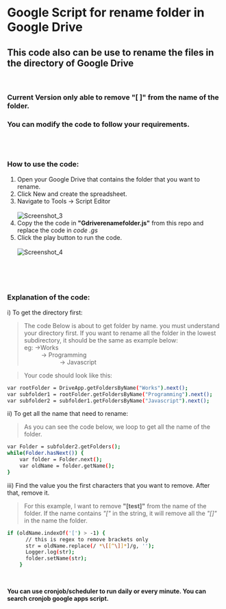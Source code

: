 # Google Script for rename folder in Google Drive

## This code also can be use to rename the files in the directory of Google Drive
<br>

### Current Version only able to remove "[ ]" from the name of the folder.
### You can modify the code to follow your requirements.

<br>
<br>

### How to use the code:

1. Open your Google Drive that contains the folder that you want to rename.
2. Click New and create the spreadsheet.
3. Navigate to Tools -> Script Editor</br><br>
![Screenshot_3](https://user-images.githubusercontent.com/13710927/99679695-3286aa00-2ab7-11eb-928d-29359a4b63e2.png) <br>
4. Copy the the code in **"Gdriverenamefolder.js"** from this repo and replace the code in *code .gs*
5. Click the play button to run the code.<br><br>
![Screenshot_4](https://user-images.githubusercontent.com/13710927/99679752-43372000-2ab7-11eb-9096-77f1750e7992.png)


<br><br><br>

### Explanation of the code:
i) To get the directory first:

> The code Below is about to get folder by name. you must understand your directory first. If you want to rename all the folder in the lowest subdirectory, it should be the same as example below:<br>
eg: ->Works<br>
&nbsp;&nbsp;&nbsp;&nbsp;&nbsp;&nbsp;&nbsp;&nbsp;&nbsp;&nbsp;-> Programming<br>
&nbsp;&nbsp;&nbsp;&nbsp;&nbsp;&nbsp;&nbsp;&nbsp;&nbsp;&nbsp;&nbsp;&nbsp;&nbsp;&nbsp;&nbsp;&nbsp;&nbsp;&nbsp;&nbsp;&nbsp;&nbsp;-> Javascript

> Your code should look like this:

~~~sh
var rootFolder = DriveApp.getFoldersByName("Works").next();
var subfolder1 = rootFolder.getFoldersByName("Programming").next();
var subfolder2 = subfolder1.getFoldersByName("Javascript").next();
~~~

ii) To get all the name that need to rename:
> As you can see the code below, we loop to get all the name of the folder.
~~~sh
var Folder = subfolder2.getFolders();
while(Folder.hasNext()) {
    var folder = Folder.next();
    var oldName = folder.getName();
}
~~~


iii) Find the value you the first characters that you want to remove. After that, remove it.
> For this example, I want to remove **"[test]"** from the name of the folder. If the name contains *"["* in the string, it will remove all the *"[]"* in the name the folder.
~~~sh
if (oldName.indexOf('[') > -1) {
      // this is regex to remove brackets only      
      str = oldName.replace(/ *\[[^\]]*]/g, '');
      Logger.log(str);
      folder.setName(str);
    }
~~~

<br>

**You can use cronjob/scheduler to run daily or every minute. You can search cronjob google apps script.**



